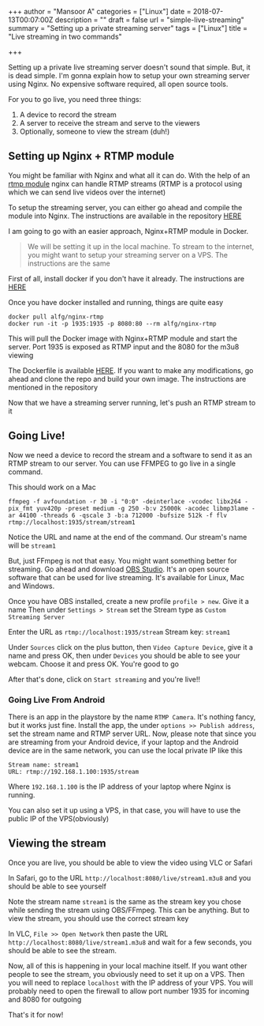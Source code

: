 +++
author = "Mansoor A"
categories = ["Linux"]
date = 2018-07-13T00:07:00Z
description = ""
draft = false
url = "simple-live-streaming"
summary = "Setting up a private streaming server"
tags = ["Linux"]
title = "Live streaming in two commands"

+++


Setting up a private live streaming server doesn't sound that simple. But, it is dead simple.
I'm gonna explain how to setup your own streaming server using Nginx. No expensive
software required, all open source tools.

For you to go live, you need three things:
1. A device to record the stream
2. A server to receive the stream and serve to the viewers
3. Optionally, someone to view the stream (duh!)

## Setting up Nginx + RTMP module

You might be familiar with Nginx and what all it can do. With the help of an [rtmp module](https://github.com/arut/nginx-rtmp-module)
nginx can handle RTMP streams (RTMP is a protocol using which we can send live videos over the internet)

To setup the streaming server, you can either go ahead and compile the module into Nginx. The instructions
are available in the repository [HERE](https://github.com/arut/nginx-rtmp-module)

I am going to go with an easier approach, Nginx+RTMP module in Docker.

> We will be setting it up in the local machine. To stream to the internet, you might
> want to setup your streaming server on a VPS. The instructions are the same

First of all, install docker if you don't have it already. The instructions are [HERE](https://docs.docker.com/install/)

Once you have docker installed and running, things are quite easy
```shell
docker pull alfg/nginx-rtmp
docker run -it -p 1935:1935 -p 8080:80 --rm alfg/nginx-rtmp
```
This will pull the Docker image with Nginx+RTMP module and start the server. Port 1935 is
exposed as RTMP input and the 8080 for the m3u8 viewing

The Dockerfile is available [HERE](https://github.com/alfg/docker-nginx-rtmp). If you want to make
any modifications, go ahead and clone the repo and build your own image. The instructions are
mentioned in the repository

Now that we have a streaming server running, let's push an RTMP stream to it

## Going Live!

Now we need a device to record the stream and a software to send it as an RTMP stream to our
server. You can use FFMPEG to go live in a single command.

This should work on a Mac

```
ffmpeg -f avfoundation -r 30 -i "0:0" -deinterlace -vcodec libx264 -pix_fmt yuv420p -preset medium -g 250 -b:v 25000k -acodec libmp3lame -ar 44100 -threads 6 -qscale 3 -b:a 712000 -bufsize 512k -f flv  rtmp://localhost:1935/stream/stream1
```
Notice the URL and name at the end of the command. Our stream's name will be `stream1`

But, just FFmpeg is not that easy. You might want something better for streaming.
Go ahead and download [OBS Studio](https://obsproject.com/). It's an open source software that can
be used for live streaming. It's available for Linux, Mac and Windows.

Once you have OBS installed, create a new profile `profile > new`. Give it a name
Then under `Settings > Stream` set the Stream type as `Custom Streaming Server`

Enter the URL as `rtmp://localhost:1935/stream`
Stream key: `stream1`

Under `Sources` click on the plus button, then `Video Capture Device`, give it a name and press OK,
then under `Devices` you should be able to see your webcam. Choose it and press OK. You're good to go

After that's done, click on `Start streaming` and you're live!!

### Going Live From Android

There is an app in the playstore by the name `RTMP Camera`. It's nothing fancy, but it works just fine.
Install the app, the under `options >> Publish address`, set the stream name and RTMP server URL.
Now, please note that since you are streaming from your Android device, if your laptop and the Android
device are in the same network, you can use the local private IP like this

```
Stream name: stream1
URL: rtmp://192.168.1.100:1935/stream
```

Where `192.168.1.100` is the IP address of your laptop where Nginx is running.

You can also set it up using a VPS, in that case, you will have to use the public IP of the VPS(obviously)

## Viewing the stream

Once you are live, you should be able to view the video using VLC or Safari

In Safari, go to the URL `http://localhost:8080/live/stream1.m3u8` and you should be able to see
yourself

Note the stream name `stream1` is the same as the stream key you chose while sending the stream
using OBS/FFmpeg. This can be anything. But to view the stream, you should use the correct
stream key

In VLC, `File >> Open Network` then paste the URL `http://localhost:8080/live/stream1.m3u8` and wait for
a few seconds, you should be able to see the stream.

Now, all of this is happening in your local machine itself. If you want other people to see the
stream, you obviously need to set it up on a VPS. Then you will need to replace `localhost` with the
IP address of your VPS. You will probably need to open the firewall to allow port number 1935 for
incoming and 8080 for outgoing

That's it for now!


